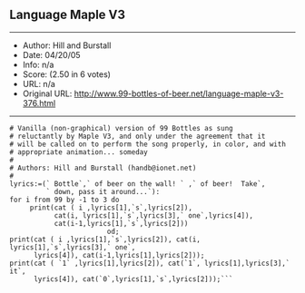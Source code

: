 
## Language Maple V3 ##
---
- Author: Hill and Burstall
- Date: 04/20/05
- Info: n/a
- Score:  (2.50 in 6 votes)
- URL: n/a
- Original URL: http://www.99-bottles-of-beer.net/language-maple-v3-376.html
---

```#
# Vanilla (non-graphical) version of 99 Bottles as sung 
# reluctantly by Maple V3, and only under the agreement that it
# will be called on to perform the song properly, in color, and with 
# appropriate animation... someday
#
# Authors: Hill and Burstall (handb@ionet.net)
#
lyrics:=(` Bottle`,` of beer on the wall! ` ,` of beer!  Take`, 
         ` down, pass it around...`):  
for i from 99 by -1 to 3 do   
     print(cat ( i ,lyrics[1],`s`,lyrics[2]), 
           cat(i, lyrics[1],`s`,lyrics[3],` one`,lyrics[4]), 
           cat(i-1,lyrics[1],`s`,lyrics[2]))   
                        od;
print(cat ( i ,lyrics[1],`s`,lyrics[2]), cat(i, lyrics[1],`s`,lyrics[3],` one`,
      lyrics[4]), cat(i-1,lyrics[1],lyrics[2]));
print(cat ( `1` ,lyrics[1],lyrics[2]), cat(`1`, lyrics[1],lyrics[3],` it`,
      lyrics[4]), cat(`0`,lyrics[1],`s`,lyrics[2]));```